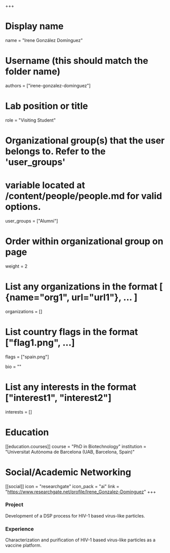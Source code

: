 +++
# Display name
name = "Irene González Domínguez"

# Username (this should match the folder name)
authors = ["irene-gonzalez-dominguez"]

# Lab position or title
role = "Visiting Student"

# Organizational group(s) that the user belongs to. Refer to the 'user_groups'
# variable located at /content/people/people.md for valid options.
user_groups = ["Alumni"]

# Order within organizational group on page
weight = 2

# List any organizations in the format [ {name="org1", url="url1"}, ... ]
organizations = []

# List country flags in the format ["flag1.png", ...]
flags = ["spain.png"]

bio = ""

# List any interests in the format ["interest1", "interest2"]
interests = []

# Education
[[education.courses]]
  course = "PhD in Biotechnology"
  institution = "Universitat Autònoma de Barcelona (UAB, Barcelona, Spain)"

# Social/Academic Networking
[[social]]
  icon = "researchgate"
  icon_pack = "ai"
  link = "https://www.researchgate.net/profile/Irene_Gonzalez-Dominguez"
+++

### Project
Development of a DSP process for HIV-1 based virus-like particles.

### Experience
Characterization and purification of HIV-1 based virus-like particles as a
vaccine platform.

